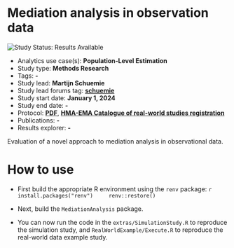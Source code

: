 # Mediation analysis in observation data

<img src="https://img.shields.io/badge/Study%20Status-Results%20Available-yellow.svg" alt="Study Status: Results Available"/>

-   Analytics use case(s): **Population-Level Estimation**
-   Study type: **Methods Research**
-   Tags: **-**
-   Study lead: **Martijn Schuemie**
-   Study lead forums tag: [**schuemie**](https://forums.ohdsi.org/u/schuemie)
-   Study start date: **January 1, 2024**
-   Study end date: **-**
-   Protocol: [**PDF**](https://catalogues.ema.europa.eu/system/files/2024-05/Schuemie%20Yuan%20Weaver%20Barnathan%20-%20MB%20mediation%20in%20CV%20RWE.pdf), [**HMA-EMA Catalogue of real-world studies registration**](https://catalogues.ema.europa.eu/node/4069/administrative-details)
-   Publications: **-**
-   Results explorer: **-**

Evaluation of a novel approach to mediation analysis in observational data.

# How to use

-   First build the appropriate R environment using the `renv` package: `r     install.packages("renv")     renv::restore()`

-   Next, build the `MediationAnalysis` package.

-   You can now run the code in the `extras/SimulationStudy.R` to reproduce the simulation study, and `RealWorldExample/Execute.R` to reproduce the real-world data example study.
